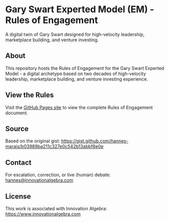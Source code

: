 # Gary Swart Experted Model (EM) - Rules of Engagement

A digital twin of Gary Swart designed for high-velocity leadership, marketplace building, and venture investing.

## About

This repository hosts the Rules of Engagement for the Gary Swart Experted Model - a digital archetype based on two decades of high-velocity leadership, marketplace building, and venture investing experience.

## View the Rules

Visit the [GitHub Pages site](https://hannes-marais.github.io/gary-swart-em/) to view the complete Rules of Engagement document.

## Source

Based on the original gist: https://gist.github.com/hannes-marais/b03989ba211c327e0c542b13abbf8e0e

## Contact

For escalation, correction, or live (human) debate: hannes@innovationalgebra.com

## License

This work is associated with Innovation Algebra: https://www.innovationalgebra.com
